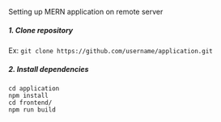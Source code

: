 Setting up MERN application on remote server

##### 1. Clone repository

Ex: `git clone https://github.com/username/application.git`

##### 2. Install dependencies
```
cd application
npm install
cd frontend/
npm run build
```
